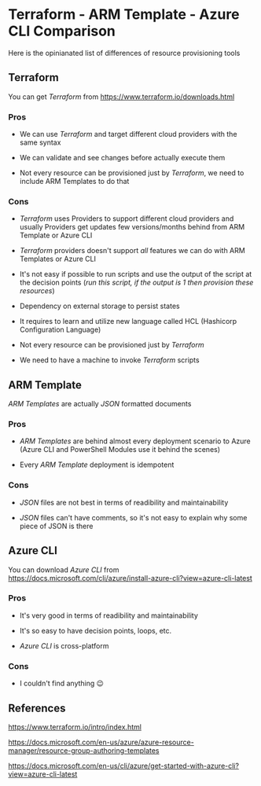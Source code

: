 # Terraform - ARM Template - Azure CLI Comparison

Here is the opinianated list of differences of resource provisioning tools

## Terraform

You can get _Terraform_ from https://www.terraform.io/downloads.html

### Pros

* We can use _Terraform_ and target different cloud providers with the same syntax

* We can validate and see changes before actually execute them

* Not every resource can be provisioned just by _Terraform_, we need to include ARM Templates to do that

### Cons

* _Terraform_ uses Providers to support different cloud providers and usually Providers get updates few versions/months behind from ARM Template or Azure CLI

* _Terraform_ providers doesn't support _all_ features we can do with ARM Templates or Azure CLI

* It's not easy if possible to run scripts and use the output of the script at the decision points (_run this script, if the output is 1 then provision these resources_)

* Dependency on external storage to persist states

* It requires to learn and utilize new language called HCL (Hashicorp Configuration Language)

* Not every resource can be provisioned just by _Terraform_

* We need to have a machine to invoke _Terraform_ scripts

## ARM Template

_ARM Templates_ are actually _JSON_ formatted documents

### Pros

* _ARM Templates_ are behind almost every deployment scenario to Azure (Azure CLI and PowerShell Modules use it behind the scenes)

* Every _ARM Template_ deployment is idempotent

### Cons

* _JSON_ files are not best in terms of readibility and maintainability

* _JSON_ files can't have comments, so it's not easy to explain why some piece of JSON is there

## Azure CLI

You can download _Azure CLI_ from https://docs.microsoft.com/cli/azure/install-azure-cli?view=azure-cli-latest

### Pros

* It's very good in terms of readibility and maintainability

* It's so easy to have decision points, loops, etc.

* _Azure CLI_ is cross-platform

### Cons

* I couldn't find anything 😉

## References

https://www.terraform.io/intro/index.html

https://docs.microsoft.com/en-us/azure/azure-resource-manager/resource-group-authoring-templates

https://docs.microsoft.com/en-us/cli/azure/get-started-with-azure-cli?view=azure-cli-latest
